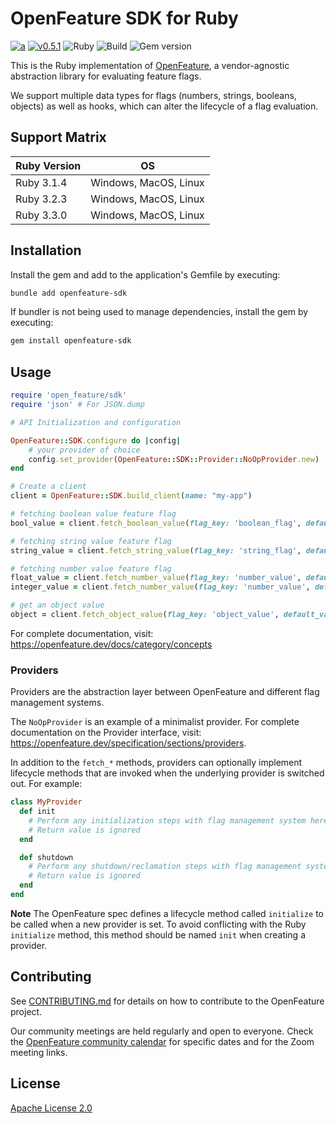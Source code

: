 # OpenFeature SDK for Ruby

[![a](https://img.shields.io/badge/slack-%40cncf%2Fopenfeature-brightgreen?style=flat&logo=slack)](https://cloud-native.slack.com/archives/C0344AANLA1)
[![v0.5.1](https://img.shields.io/static/v1?label=Specification&message=v0.5.1&color=yellow)](https://github.com/open-feature/spec/tree/v0.5.1)
![Ruby](https://img.shields.io/badge/ruby-%23CC342D.svg?style=for-the-badge&logo=ruby&logoColor=white)
![Build](https://github.com/open-feature/openfeature-ruby/actions/workflows/main.yml/badge.svg?branch=main)
![Gem version](https://img.shields.io/gem/v/openfeature-sdk)

This is the Ruby implementation of [OpenFeature](https://openfeature.dev), a vendor-agnostic abstraction library for evaluating feature flags.

We support multiple data types for flags (numbers, strings, booleans, objects) as well as hooks, which can alter the lifecycle of a flag evaluation.

## Support Matrix

| Ruby Version | OS                          |
| -----------  | -----------                 |
| Ruby 3.1.4   | Windows, MacOS, Linux       |
| Ruby 3.2.3   | Windows, MacOS, Linux       |
| Ruby 3.3.0   | Windows, MacOS, Linux       |


## Installation

Install the gem and add to the application's Gemfile by executing:

```sh
bundle add openfeature-sdk
```

If bundler is not being used to manage dependencies, install the gem by executing:

```sh
gem install openfeature-sdk
```

## Usage

```ruby
require 'open_feature/sdk'
require 'json' # For JSON.dump

# API Initialization and configuration

OpenFeature::SDK.configure do |config|
    # your provider of choice
    config.set_provider(OpenFeature::SDK::Provider::NoOpProvider.new)
end

# Create a client
client = OpenFeature::SDK.build_client(name: "my-app")

# fetching boolean value feature flag
bool_value = client.fetch_boolean_value(flag_key: 'boolean_flag', default_value: false)

# fetching string value feature flag
string_value = client.fetch_string_value(flag_key: 'string_flag', default_value: false)

# fetching number value feature flag
float_value = client.fetch_number_value(flag_key: 'number_value', default_value: 1.0)
integer_value = client.fetch_number_value(flag_key: 'number_value', default_value: 1)

# get an object value
object = client.fetch_object_value(flag_key: 'object_value', default_value: JSON.dump({ name: 'object'}))
```

For complete documentation, visit: https://openfeature.dev/docs/category/concepts

### Providers

Providers are the abstraction layer between OpenFeature and different flag management systems.

The `NoOpProvider` is an example of a minimalist provider. For complete documentation on the Provider interface, visit: https://openfeature.dev/specification/sections/providers.

In addition to the `fetch_*` methods, providers can optionally implement lifecycle methods that are invoked when the underlying provider is switched out. For example:

```ruby
class MyProvider
  def init
    # Perform any initialization steps with flag management system here
    # Return value is ignored
  end

  def shutdown
    # Perform any shutdown/reclamation steps with flag management system here
    # Return value is ignored
  end
end
```

**Note** The OpenFeature spec defines a lifecycle method called `initialize` to be called when a new provider is set. To avoid conflicting with the Ruby `initialize` method, this method should be named `init` when creating a provider.

## Contributing

See [CONTRIBUTING.md](CONTRIBUTING.md) for details on how to contribute to the OpenFeature project.

Our community meetings are held regularly and open to everyone. Check the [OpenFeature community calendar](https://calendar.google.com/calendar/u/0?cid=MHVhN2kxaGl2NWRoMThiMjd0b2FoNjM2NDRAZ3JvdXAuY2FsZW5kYXIuZ29vZ2xlLmNvbQ) for specific dates and for the Zoom meeting links.


## License

[Apache License 2.0](LICENSE)
